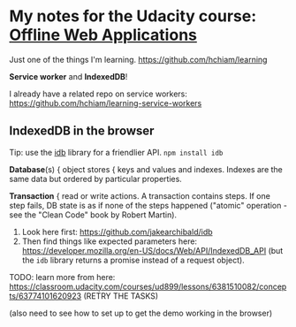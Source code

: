 # My notes for the Udacity course: [Offline Web Applications](https://classroom.udacity.com/courses/ud899)

Just one of the things I'm learning. https://github.com/hchiam/learning

**Service worker** and **IndexedDB**!

I already have a related repo on service workers: https://github.com/hchiam/learning-service-workers

## IndexedDB in the browser

Tip: use the [idb](https://github.com/jakearchibald/idb) library for a friendlier API. `npm install idb`

**Database**(s) { object stores { keys and values and indexes. Indexes are the same data but ordered by particular properties.

**Transaction** { read or write actions. A transaction contains steps. If one step fails, DB state is as if none of the steps happened ("atomic" operation - see the "Clean Code" book by Robert Martin).

1. Look here first: https://github.com/jakearchibald/idb
2. Then find things like expected parameters here: https://developer.mozilla.org/en-US/docs/Web/API/IndexedDB_API (but the `idb` library returns a promise instead of a request object).

TODO: learn more from here: https://classroom.udacity.com/courses/ud899/lessons/6381510082/concepts/63774101620923 (RETRY THE TASKS)

(also need to see how to set up to get the demo working in the browser)
